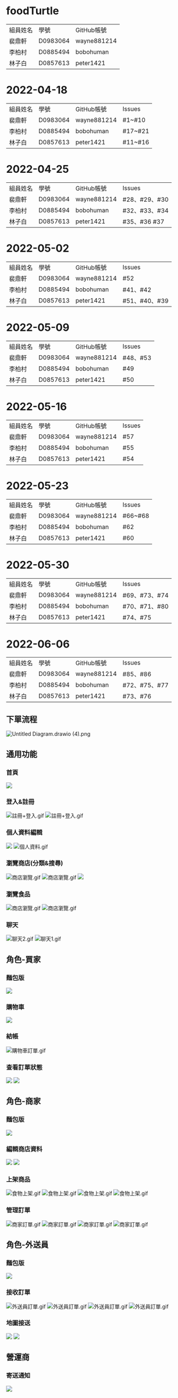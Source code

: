 # foodTurtle
<table>
   <tr>
    <td>組員姓名</td>
    <td>學號</td>
    <td>GitHub帳號</td>
  <tr>
    <td>裴鼎軒</td>
    <td>D0983064</td>
    <td>wayne881214</td>
  <tr>
    <td>李柏村</td>
    <td>D0885494</td>
    <td>bobohuman</td>
  <tr>
    <td>林子白</td>
    <td>D0857613</td>
    <td>peter1421</td>
</table>
<h1> 2022-04-18 </h1>
<table>
   <tr>
    <td>組員姓名</td>
    <td>學號</td>
    <td>GitHub帳號</td>
    <td>Issues</td>
  <tr>
    <td>裴鼎軒</td>
    <td>D0983064</td>
    <td>wayne881214</td>
     <td>#1~#10</td>
  <tr>
    <td>李柏村</td>
    <td>D0885494</td>
    <td>bobohuman</td>
    <td>#17~#21</td>
  <tr>
    <td>林子白</td>
    <td>D0857613</td>
    <td>peter1421</td>
    <td>#11~#16</td>
</table>
<h1> 2022-04-25 </h1>
<table>
   <tr>
    <td>組員姓名</td>
    <td>學號</td>
    <td>GitHub帳號</td>
    <td>Issues</td>
  <tr>
    <td>裴鼎軒</td>
    <td>D0983064</td>
    <td>wayne881214</td>
     <td>#28、#29、#30</td>
  <tr>
    <td>李柏村</td>
    <td>D0885494</td>
    <td>bobohuman</td>
    <td>#32、#33、#34</td>
  <tr>
    <td>林子白</td>
    <td>D0857613</td>
    <td>peter1421</td>
    <td>#35、#36 #37</td>
</table>
<h1> 2022-05-02 </h1>
<table>
   <tr>
    <td>組員姓名</td>
    <td>學號</td>
    <td>GitHub帳號</td>
    <td>Issues</td>
  <tr>
    <td>裴鼎軒</td>
    <td>D0983064</td>
    <td>wayne881214</td>
     <td>#52</td>
  <tr>
    <td>李柏村</td>
    <td>D0885494</td>
    <td>bobohuman</td>
    <td>#41、#42</td>
  <tr>
    <td>林子白</td>
    <td>D0857613</td>
    <td>peter1421</td>
    <td>#51、#40、#39</td>
</table>
<h1> 2022-05-09 </h1>
<table>
   <tr>
    <td>組員姓名</td>
    <td>學號</td>
    <td>GitHub帳號</td>
    <td>Issues</td>
  <tr>
    <td>裴鼎軒</td>
    <td>D0983064</td>
    <td>wayne881214</td>
    <td>#48、#53</td>
  <tr>
    <td>李柏村</td>
    <td>D0885494</td>
    <td>bobohuman</td>
    <td>#49</td>
  <tr>
    <td>林子白</td>
    <td>D0857613</td>
    <td>peter1421</td>
    <td>#50</td>
</table>
</table>
<h1> 2022-05-16 </h1>
<table>
   <tr>
    <td>組員姓名</td>
    <td>學號</td>
    <td>GitHub帳號</td>
    <td>Issues</td>
  <tr>
    <td>裴鼎軒</td>
    <td>D0983064</td>
    <td>wayne881214</td>
    <td>#57</td>
  <tr>
    <td>李柏村</td>
    <td>D0885494</td>
    <td>bobohuman</td>
    <td>#55</td>
  <tr>
    <td>林子白</td>
    <td>D0857613</td>
    <td>peter1421</td>
    <td>#54</td>
</table>
<h1> 2022-05-23 </h1>
<table>
   <tr>
    <td>組員姓名</td>
    <td>學號</td>
    <td>GitHub帳號</td>
    <td>Issues</td>
  <tr>
    <td>裴鼎軒</td>
    <td>D0983064</td>
    <td>wayne881214</td>
    <td>#66~#68</td>
  <tr>
    <td>李柏村</td>
    <td>D0885494</td>
    <td>bobohuman</td>
    <td>#62</td>
  <tr>
    <td>林子白</td>
    <td>D0857613</td>
    <td>peter1421</td>
    <td>#60</td>
</table>
<h1> 2022-05-30 </h1>
<table>
   <tr>
    <td>組員姓名</td>
    <td>學號</td>
    <td>GitHub帳號</td>
    <td>Issues</td>
  <tr>
    <td>裴鼎軒</td>
    <td>D0983064</td>
    <td>wayne881214</td>
    <td>#69、#73、#74</td>
  <tr>
    <td>李柏村</td>
    <td>D0885494</td>
    <td>bobohuman</td>
    <td>#70、#71、#80</td>
  <tr>
    <td>林子白</td>
    <td>D0857613</td>
    <td>peter1421</td>
    <td>#74、#75</td>
</table>

<h1> 2022-06-06 </h1>
<table>
   <tr>
    <td>組員姓名</td>
    <td>學號</td>
    <td>GitHub帳號</td>
    <td>Issues</td>
  <tr>
    <td>裴鼎軒</td>
    <td>D0983064</td>
    <td>wayne881214</td>
    <td>#85、#86</td>
  <tr>
    <td>李柏村</td>
    <td>D0885494</td>
    <td>bobohuman</td>
    <td>#72、#75、#77</td>
  <tr>
    <td>林子白</td>
    <td>D0857613</td>
    <td>peter1421</td>
    <td>#73、#76</td>
</table>

## 下單流程

![Untitled Diagram.drawio (4).png](https://i.imgur.com/PAAJp4j.png)
## 通用功能
### 首頁
![](https://i.imgur.com/j7SyfbT.png)
### 登入&註冊

![註冊+登入.gif](https://i.imgur.com/c1DdVjg.png)
![註冊+登入.gif](https://i.imgur.com/2rQajKk.png)

### 個人資料編輯

![](https://i.imgur.com/MwVGuXi.png)
![個人資料.gif](https://i.imgur.com/5M53loM.png)

### 瀏覽商店(分類&搜尋)

![商店瀏覽.gif](https://i.imgur.com/gIq1xZd.png)
![商店瀏覽.gif](https://i.imgur.com/MEhuYgY.png)
![](https://i.imgur.com/2HPX4t6.png)

### 瀏覽食品

![商店瀏覽.gif](https://i.imgur.com/Mwdkkp9.png)
![商店瀏覽.gif](https://i.imgur.com/RT3lWsu.png)

### 聊天

![聊天2.gif](https://i.imgur.com/Qjrw053.png)
![聊天1.gif](https://i.imgur.com/zxgmNqE.png)

## 角色-買家

### 麵包版
![](https://i.imgur.com/Osa8nTn.png)
### 購物車
![](https://i.imgur.com/yY1NVBI.png)

### 結帳
![購物車訂單.gif](https://i.imgur.com/3uIstpt.png)

### 查看訂單狀態
![](https://i.imgur.com/PNp4Qqt.png)
![](https://i.imgur.com/stFkZ8u.png)

## 角色-商家
### 麵包版
![](https://i.imgur.com/YeTJLvL.png)

### 編輯商店資料
![](https://i.imgur.com/AAujCkx.png)
![](https://i.imgur.com/Fm5m7cw.png)

### 上架商品

![食物上架.gif](https://i.imgur.com/7MTP1mQ.png)
![食物上架.gif](https://i.imgur.com/CnklwS6.png)
![食物上架.gif](https://i.imgur.com/6NwDQg0.png)
![食物上架.gif](https://i.imgur.com/ZJkZor1.png)

### 管理訂單

![商家訂單.gif](https://i.imgur.com/3s8iEWd.png)
![商家訂單.gif](https://i.imgur.com/Fb8UhnR.png)
![商家訂單.gif](https://i.imgur.com/WuBtToD.png)
![商家訂單.gif](https://i.imgur.com/O9P0yal.png)

## 角色-外送員

### 麵包版
![](https://i.imgur.com/MNP6eQ0.png)
### 接收訂單

![外送員訂單.gif](https://i.imgur.com/6ZliU1D.png)
![外送員訂單.gif](https://i.imgur.com/uZQr5aV.png)
![外送員訂單.gif](https://i.imgur.com/PRe0Xzs.png)
![外送員訂單.gif](https://i.imgur.com/V3xITEI.png)

### 地圖接送
![](https://i.imgur.com/A5s1ovg.png)
![](https://i.imgur.com/E6b0PkG.png)

## 營運商

### 寄送通知
![](https://i.imgur.com/stw9rBj.png)
